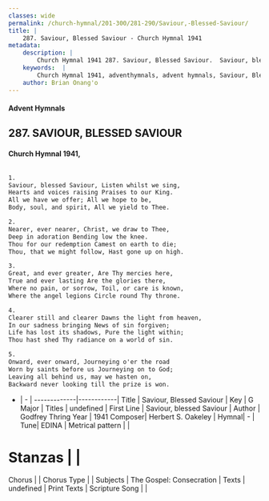```yaml
---
classes: wide
permalink: /church-hymnal/201-300/281-290/Saviour,-Blessed-Saviour/
title: |
    287. Saviour, Blessed Saviour - Church Hymnal 1941
metadata:
    description: |
        Church Hymnal 1941 287. Saviour, Blessed Saviour.  Saviour, blessed Saviour, Listen whilst we sing,  Hearts and voices raising Praises to our King.  All we have we offer; All we hope to be,  Body, soul, and spirit, All we yield to Thee.  
    keywords:  |
        Church Hymnal 1941, adventhymnals, advent hymnals, Saviour, Blessed Saviour, Saviour, blessed Saviour. 
    author: Brian Onang'o
---
```


#### Advent Hymnals
## 287. SAVIOUR, BLESSED SAVIOUR
####  Church Hymnal 1941,

```txt

1.
Saviour, blessed Saviour, Listen whilst we sing, 
Hearts and voices raising Praises to our King. 
All we have we offer; All we hope to be, 
Body, soul, and spirit, All we yield to Thee. 

2.
Nearer, ever nearer, Christ, we draw to Thee, 
Deep in adoration Bending low the knee. 
Thou for our redemption Camest on earth to die; 
Thou, that we might follow, Hast gone up on high. 

3.
Great, and ever greater, Are Thy mercies here, 
True and ever lasting Are the glories there, 
Where no pain, or sorrow, Toil, or care is known, 
Where the angel legions Circle round Thy throne. 

4.
Clearer still and clearer Dawns the light from heaven, 
In our sadness bringing News of sin forgiven; 
Life has lost its shadows, Pure the light within; 
Thou hast shed Thy radiance on a world of sin. 

5.
Onward, ever onward, Journeying o'er the road 
Worn by saints before us Journeying on to God; 
Leaving all behind us, may we hasten on, 
Backward never looking till the prize is won.


```

- |   -  |
-------------|------------|
Title | Saviour, Blessed Saviour |
Key | G Major |
Titles | undefined |
First Line | Saviour, blessed Saviour |
Author | Godfrey Thring
Year | 1941
Composer| Herbert S. Oakeley |
Hymnal|  - |
Tune| EDINA |
Metrical pattern | |
# Stanzas |  |
Chorus |  |
Chorus Type |  |
Subjects | The Gospel: Consecration |
Texts | undefined |
Print Texts | 
Scripture Song |  |
    
